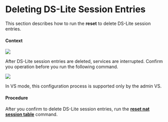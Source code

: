 Deleting DS-Lite Session Entries
================================

This section describes how to run the **reset** to delete DS-Lite session entries.

#### Context

![](../../../../public_sys-resources/notice_3.0-en-us.png) 

After DS-Lite session entries are deleted, services are interrupted. Confirm you operation before you run the following command.


![](../../../../public_sys-resources/note_3.0-en-us.png) 

In VS mode, this configuration process is supported only by the admin VS.



#### Procedure

After you confirm to delete DS-Lite session entries, run the [**reset nat session table**](cmdqueryname=reset+nat+session+table) command.